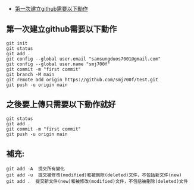 - [第一次建立github需要以下動作](#恩)
## 第一次建立github需要以下動作
```
git init
git status
git add .
git config --global user.email "samsungduos7001@gmail.com"
git config --global user.name "smj700f"
git commit -m "first commit"
git branch -M main
git remote add origin https://github.com/smj700f/test.git
git push -u origin main
```

## 之後要上傳只需要以下動作就好
```
git status
git add .
git commit -m "first commit"
git push -u origin main
```

## 補充:
```
git add -A  提交所有變化
git add -u  提交被修改(modified)和被刪除(deleted)文件，不包括新文件(new)
git add .  提交新文件(new)和被修改(modified)文件，不包括被刪除(deleted)文件
```
